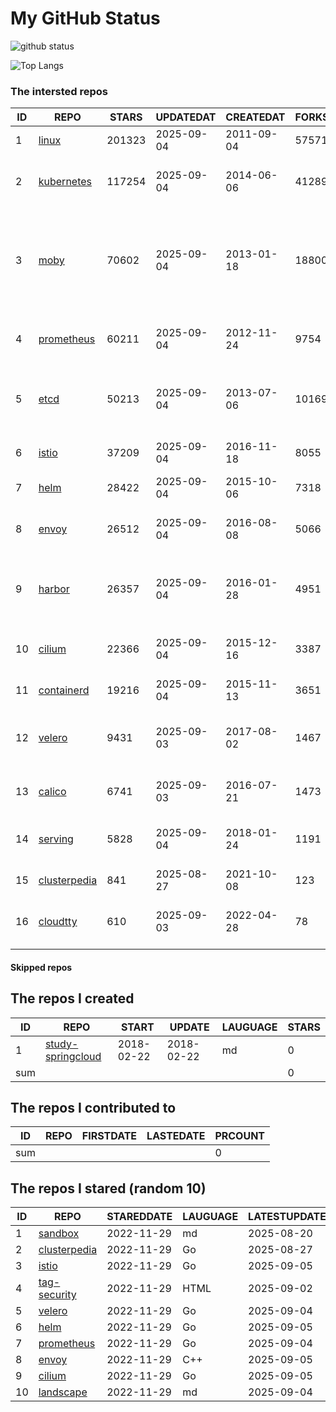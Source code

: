 # My GitHub Status

<img src="https://github-readme-stats-1.yihong0618.vercel.app/api?username=daoqingniu&show_icons=true&&&hide_title=true&count_private=true" alt="github status" />

![Top Langs](https://github-readme-stats-1.yihong0618.vercel.app/api/top-langs/?username=daoqingniu&layout=compact)

<!--START_SECTION:github_repos-->
### The intersted repos
| ID |                              REPO                               | STARS  | UPDATEDAT  | CREATEDAT  | FORKSCOUNT |                                                DESCRIPTIONS                                                |
|----|-----------------------------------------------------------------|--------|------------|------------|------------|------------------------------------------------------------------------------------------------------------|
|  1 | [linux](https://github.com/torvalds/linux)                      | 201323 | 2025-09-04 | 2011-09-04 |      57571 | Linux kernel source tree                                                                                   |
|  2 | [kubernetes](https://github.com/kubernetes/kubernetes)          | 117254 | 2025-09-04 | 2014-06-06 |      41289 | Production-Grade Container Scheduling and Management                                                       |
|  3 | [moby](https://github.com/moby/moby)                            |  70602 | 2025-09-04 | 2013-01-18 |      18800 | The Moby Project - a collaborative project for the container ecosystem to assemble container-based systems |
|  4 | [prometheus](https://github.com/prometheus/prometheus)          |  60211 | 2025-09-04 | 2012-11-24 |       9754 | The Prometheus monitoring system and time series database.                                                 |
|  5 | [etcd](https://github.com/etcd-io/etcd)                         |  50213 | 2025-09-04 | 2013-07-06 |      10169 | Distributed reliable key-value store for the most critical data of a distributed system                    |
|  6 | [istio](https://github.com/istio/istio)                         |  37209 | 2025-09-04 | 2016-11-18 |       8055 | Connect, secure, control, and observe services.                                                            |
|  7 | [helm](https://github.com/helm/helm)                            |  28422 | 2025-09-04 | 2015-10-06 |       7318 | The Kubernetes Package Manager                                                                             |
|  8 | [envoy](https://github.com/envoyproxy/envoy)                    |  26512 | 2025-09-04 | 2016-08-08 |       5066 | Cloud-native high-performance edge/middle/service proxy                                                    |
|  9 | [harbor](https://github.com/goharbor/harbor)                    |  26357 | 2025-09-04 | 2016-01-28 |       4951 | An open source trusted cloud native registry project that stores, signs, and scans content.                |
| 10 | [cilium](https://github.com/cilium/cilium)                      |  22366 | 2025-09-04 | 2015-12-16 |       3387 | eBPF-based Networking, Security, and Observability                                                         |
| 11 | [containerd](https://github.com/containerd/containerd)          |  19216 | 2025-09-04 | 2015-11-13 |       3651 | An open and reliable container runtime                                                                     |
| 12 | [velero](https://github.com/vmware-tanzu/velero)                |   9431 | 2025-09-03 | 2017-08-02 |       1467 | Backup and migrate Kubernetes applications and their persistent volumes                                    |
| 13 | [calico](https://github.com/projectcalico/calico)               |   6741 | 2025-09-03 | 2016-07-21 |       1473 | Cloud native networking and network security                                                               |
| 14 | [serving](https://github.com/knative/serving)                   |   5828 | 2025-09-04 | 2018-01-24 |       1191 | Kubernetes-based, scale-to-zero, request-driven compute                                                    |
| 15 | [clusterpedia](https://github.com/clusterpedia-io/clusterpedia) |    841 | 2025-08-27 | 2021-10-08 |        123 | The Encyclopedia of Kubernetes clusters                                                                    |
| 16 | [cloudtty](https://github.com/cloudtty/cloudtty)                |    610 | 2025-09-03 | 2022-04-28 |         78 | A Friendly Kubernetes CloudShell (Web Terminal) !                                                          |



#### Skipped repos
<!--END_SECTION:github_repos-->

<!--START_SECTION:my_github-->
## The repos I created
| ID  |                                 REPO                                 |   START    |   UPDATE   | LAUGUAGE | STARS |
|-----|----------------------------------------------------------------------|------------|------------|----------|-------|
|   1 | [study-springcloud](https://github.com/daoqingniu/study-springcloud) | 2018-02-22 | 2018-02-22 | md       |     0 |
| sum |                                                                      |            |            |          |     0 |

## The repos I contributed to
| ID  | REPO | FIRSTDATE | LASTEDATE | PRCOUNT |
|-----|------|-----------|-----------|---------|
| sum |      |           |           |       0 |

## The repos I stared (random 10)
| ID |                              REPO                               | STAREDDATE | LAUGUAGE | LATESTUPDATE |
|----|-----------------------------------------------------------------|------------|----------|--------------|
|  1 | [sandbox](https://github.com/cncf/sandbox)                      | 2022-11-29 | md       | 2025-08-20   |
|  2 | [clusterpedia](https://github.com/clusterpedia-io/clusterpedia) | 2022-11-29 | Go       | 2025-08-27   |
|  3 | [istio](https://github.com/istio/istio)                         | 2022-11-29 | Go       | 2025-09-05   |
|  4 | [tag-security](https://github.com/cncf/tag-security)            | 2022-11-29 | HTML     | 2025-09-02   |
|  5 | [velero](https://github.com/vmware-tanzu/velero)                | 2022-11-29 | Go       | 2025-09-04   |
|  6 | [helm](https://github.com/helm/helm)                            | 2022-11-29 | Go       | 2025-09-05   |
|  7 | [prometheus](https://github.com/prometheus/prometheus)          | 2022-11-29 | Go       | 2025-09-04   |
|  8 | [envoy](https://github.com/envoyproxy/envoy)                    | 2022-11-29 | C++      | 2025-09-05   |
|  9 | [cilium](https://github.com/cilium/cilium)                      | 2022-11-29 | Go       | 2025-09-05   |
| 10 | [landscape](https://github.com/cncf/landscape)                  | 2022-11-29 | md       | 2025-09-04   |

<!--END_SECTION:my_github-->
